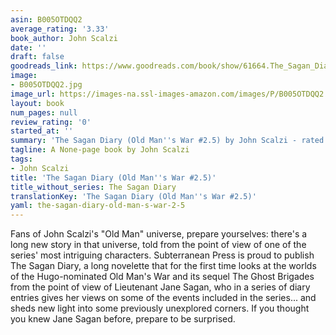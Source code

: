 ```yaml
---
asin: B005OTDQQ2
average_rating: '3.33'
book_author: John Scalzi
date: ''
draft: false
goodreads_link: https://www.goodreads.com/book/show/61664.The_Sagan_Diary
image:
- B005OTDQQ2.jpg
image_url: https://images-na.ssl-images-amazon.com/images/P/B005OTDQQ2.01._SCLZZZZZZZ.jpg
layout: book
num_pages: null
review_rating: '0'
started_at: ''
summary: 'The Sagan Diary (Old Man''s War #2.5) by John Scalzi - rated 3.33/5 on Goodreads'
tagline: A None-page book by John Scalzi
tags:
- John Scalzi
title: 'The Sagan Diary (Old Man''s War #2.5)'
title_without_series: The Sagan Diary
translationKey: 'The Sagan Diary (Old Man''s War #2.5)'
yaml: the-sagan-diary-old-man-s-war-2-5
---
```


Fans of John Scalzi's "Old Man" universe, prepare yourselves: there's a long new story in that universe, told from the point of view of one of the series' most intriguing characters. Subterranean Press is proud to publish The Sagan Diary, a long novelette that for the first time looks at the worlds of the Hugo-nominated Old Man's War and its sequel The Ghost Brigades from the point of view of Lieutenant Jane Sagan, who in a series of diary entries gives her views on some of the events included in the series... and sheds new light into some previously unexplored corners. If you thought you knew Jane Sagan before, prepare to be surprised.